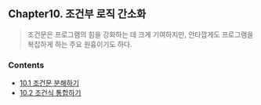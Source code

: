 ## Chapter10. 조건부 로직 간소화
> 조건문은 프로그램의 힘을 강화하는 데 크게 기여하지만, 안타깝게도 프로그램을 복잡하게 하는 주요 원흉이기도 하다.

### Contents
- [10.1 조건문 분해하기](./10.01_조건문분해하기/README.md)
- [10.2 조건식 통합하기](./10.02_조건식통합하기/README.md)
